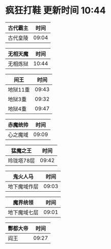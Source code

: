 # 疯狂打鞋 更新时间 10:44

| 古代霸主   | 时间    |
|--------|-------|
| 古代皇陵 | 09:04 |

| 无相天魔   | 时间    |
|--------|-------|
| 无相炼狱 | 10:44 |

| 间王   | 时间    |
|--------|-------|
| 地狱11重 | 09:43 |
| 地狱3重 | 09:32 |
| 地狱4重 | 09:47 |

| 赤魔统帅   | 时间    |
|--------|-------|
| 心之魔域 | 09:09 |

| 猛魔之王   | 时间    |
|--------|-------|
| 玲珑塔78层 | 09:42 |

| 鬼火人马   | 时间    |
|--------|-------|
| 地下魔域作层 | 09:03 |

| 魔界统领   | 时间    |
|--------|-------|
| 地下魔域七层 | 09:01 |

| 酆都大帝   | 时间    |
|--------|-------|
| 阎王 | 09:27 |